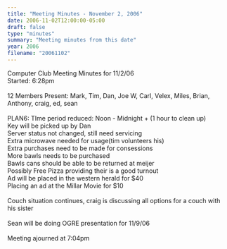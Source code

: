 ```yaml
---
title: "Meeting Minutes - November 2, 2006"
date: 2006-11-02T12:00:00-05:00
draft: false
type: "minutes"
summary: "Meeting minutes from this date"
year: 2006
filename: "20061102"
---
```


Computer Club Meeting Minutes for 11/2/06<br />
Started: 6:28pm<br />
<br />
12 Members Present: Mark, Tim, Dan, Joe W, Carl, Velex, Miles, Brian, Anthony, craig, ed, sean<br />
<br />
PLAN6: TIme period reduced: Noon - Midnight + (1 hour to clean up)<br />
Key will be picked up by Dan<br />
Server status not changed, still need servicing<br />
Extra microwave needed for usage(tim volunteers his)<br />
Extra purchases need to be made for consessions<br />
More bawls needs to be purchased<br />
Bawls cans should be able to be returned at meijer<br />
Possibly Free Pizza providing their is a good turnout<br />
Ad will be placed in the western herald for $40<br />
Placing an ad at the Millar Movie for $10<br />
<br />
Couch situation continues, craig is discussing all options for a couch with his sister<br />
<br />
Sean will be doing OGRE presentation for 11/9/06<br />
<br />
Meeting ajourned at 7:04pm
